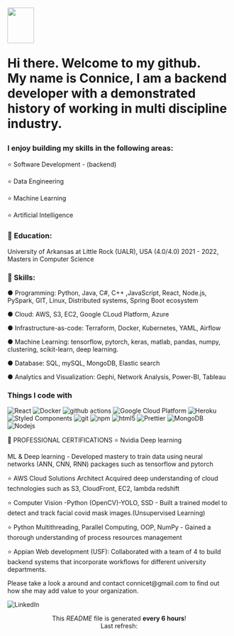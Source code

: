 <h1><img src="https://emojis.slackmojis.com/emojis/images/1643514476/4594/blob-wave.gif?1643514476" width= "60" , height="80"/>


<p> Hi there. Welcome to my github. </br> My name is Connice, I am a backend developer with a demonstrated history of working in multi discipline industry.</p>
<h3> I enjoy building my skills in the following areas: </h3>

<p>⭐️  Software Development - (backend) </p>
<p>⭐️  Data Engineering </p>
<p>⭐️  Machine Learning </p>
<p>⭐️  Artificial Intelligence </p>
</p>
</b> 
</b> 
</p>


<h3>🤖 Education: </h3>
<p> University of Arkansas at Little Rock (UALR), USA (4.0/4.0) 2021 - 2022, Masters in Computer Science</p>
</b> 
</b> 

<h3>🤖 Skills: </h3>
<p> ● Programming: Python, Java, C#, C++ ,JavaScript, React, Node.js, PySpark, GIT, Linux, Distributed systems, Spring Boot ecosystem </p>
<p> ● Cloud: AWS, S3, EC2, Google CLoud Platform, Azure </p>
<p> ● Infrastructure-as-code: Terraform, Docker, Kubernetes, YAML, Airflow
<p> ● Machine Learning: tensorflow, pytorch, keras, matlab, pandas, numpy, clustering, scikit-learn, deep learning.</p>
<p> ● Database: SQL, mySQL, MongoDB, Elastic search </p>
<p> ● Analytics and Visualization: Gephi, Network Analysis, Power-BI, Tableau </p>



<h3>Things I code with</h3>
</p>

<p>
  <img alt="React" src="https://img.shields.io/badge/-React-45b8d8?style=flat-square&logo=react&logoColor=white" />
  <img alt="Docker" src="https://img.shields.io/badge/-Docker-46a2f1?style=flat-square&logo=docker&logoColor=white" />
  <img alt="github actions" src="https://img.shields.io/badge/-Github_Actions-2088FF?style=flat-square&logo=github-actions&logoColor=white" />
  <img alt="Google Cloud Platform" src="https://img.shields.io/badge/-Google_Cloud_Platform-1a73e8?style=flat-square&logo=google-cloud&logoColor=white" />   <img alt="Heroku" src="https://img.shields.io/badge/-Heroku-430098?style=flat-square&logo=heroku&logoColor=white" />
  <img alt="Styled Components" src="https://img.shields.io/badge/-Styled_Components-db7092?style=flat-square&logo=styled-components&logoColor=white" />
  <img alt="git" src="https://img.shields.io/badge/-Git-F05032?style=flat-square&logo=git&logoColor=white" />
  <img alt="npm" src="https://img.shields.io/badge/-NPM-CB3837?style=flat-square&logo=npm&logoColor=white" />
  <img alt="html5" src="https://img.shields.io/badge/-HTML5-E34F26?style=flat-square&logo=html5&logoColor=white" />
   <img alt="Prettier" src="https://img.shields.io/badge/-Prettier-F7B93E?style=flat-square&logo=prettier&logoColor=white" />
  <img alt="MongoDB" src="https://img.shields.io/badge/-MongoDB-13aa52?style=flat-square&logo=mongodb&logoColor=white" />
  <img alt="Nodejs" src="https://img.shields.io/badge/-Nodejs-43853d?style=flat-square&logo=Node.js&logoColor=white" />
</p>


<p> 🤖 PROFESSIONAL CERTIFICATIONS ⭐️ Nvidia Deep learning </p>
<p> ML & Deep learning - Developed mastery to train data using neural networks (ANN, CNN, RNN) packages such as tensorflow and pytorch </p>
<p> ⭐️ AWS Cloud Solutions Architect Acquired deep understanding of cloud technologies such as S3, CloudFront, EC2, lambda redshift</p>
<p> ⭐️ Computer Vision -Python (OpenCV)-YOLO, SSD - Built a trained model to detect and track facial covid mask images.(Unsupervised Learning) </p>
<p> ⭐️ Python Multithreading, Parallel Computing, OOP, NumPy - Gained a thorough understanding of process resources management </p>
<p> ⭐️ Appian Web development (USF): Collaborated with a team of 4 to build backend systems that incorporate workflows for different university departments.</p>

<p> Please take a look a around and contact connicet@gmail.com to find out how she may add value to your organization. </p>
<img alt="LinkedIn" src="https://www.linkedin.com/in/connice-trimmingham-7b9131158/" /></a> 

<p align="center">This <i>README</i> file is generated <b>every 6 hours</b>!</br>Last refresh: <br />
